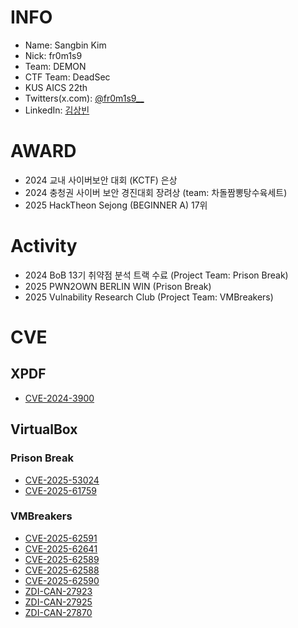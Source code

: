 # INFO #
* Name: Sangbin Kim
* Nick: fr0m1s9
* Team: DEMON
* CTF Team: DeadSec
* KUS AICS 22th
* Twitters(x.com): [@fr0m1s9__](https://x.com/fr0m1s9__)
* LinkedIn: [김상빈](https://www.linkedin.com/in/%EC%83%81%EB%B9%88-%EA%B9%80-4752a7352/)

# AWARD #
* 2024 교내 사이버보안 대회 (KCTF) 은상
* 2024 충청권 사이버 보안 경진대회 장려상 (team: 차돌짬뽕탕수육세트)
* 2025 HackTheon Sejong (BEGINNER A)   17위

# Activity #
* 2024 BoB 13기 취약점 분석 트랙 수료 (Project Team: Prison Break)
* 2025 PWN2OWN BERLIN WIN (Prison Break)
* 2025 Vulnability Research Club (Project Team: VMBreakers)

# CVE #
## XPDF ##
* [CVE-2024-3900](https://www.xpdfreader.com/security-bug/CVE-2024-3900.html)

## VirtualBox ##
### Prison Break ###
* [CVE-2025-53024](https://www.oracle.com/security-alerts/cpujul2025.html)
* [CVE-2025-61759](https://www.zerodayinitiative.com/advisories/ZDI-25-957/)

### VMBreakers ###
* [CVE-2025-62591](https://www.zerodayinitiative.com/advisories/ZDI-25-958/)
* [CVE-2025-62641](https://www.zerodayinitiative.com/advisories/ZDI-25-961/)
* [CVE-2025-62589](https://www.zerodayinitiative.com/advisories/ZDI-25-962/)
* [CVE-2025-62588](https://www.zerodayinitiative.com/advisories/ZDI-25-959/)
* [CVE-2025-62590](https://www.zerodayinitiative.com/advisories/ZDI-25-960/)
* [ZDI-CAN-27923](https://www.zerodayinitiative.com/advisories/upcoming/)
* [ZDI-CAN-27925](https://www.zerodayinitiative.com/advisories/upcoming/)
* [ZDI-CAN-27870](https://www.zerodayinitiative.com/advisories/upcoming/)
